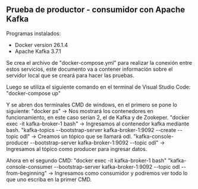 ## Prueba de productor - consumidor con Apache Kafka

Programas instalados:
- Docker version 26.1.4
- Apache Kafka 3.7.1

Se crea el archivo de "docker-compose.yml" para realizar la conexión entre estos servicios, este documento va a contener información sobre el servidor local que se creará para hacer las pruebas.

Luego se utiliza el siguiente comando en el terminal de Visual Studio Code:
"docker-compose up"

Y se abren dos terminales CMD de windows, en el primero se pone lo siguiente:
"docker ps" -> Nos mostrará los contenedores en funcionamiento, en este caso serían 2, el de Kafka y de Zookeper.
"docker exec -it kafka-broker-1 bash" -> Ingresamos al contenedor kafka mediante bash.
"kafka-topics --bootstrap-server kafka-broker-1:9092 --create --topic odl" -> Creamos un tópico que se llamará odl.
"kafka-console-producer --bootstrap-server kafka-broker-1:9092 --topic odl" -> Ingresamos al tópico como producer para ingresar datos.

Ahora en el segundo CMD:
"docker exec -it kafka-broker-1 bash"
"kafka-console-consumer --bootstrap-server kafka-broker-1:9092 --topic odl --from-beginning" -> Ingresamos como consumidor y podremos ver todo lo que uno escriba en la primer CMD.